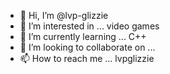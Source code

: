 - 👋 Hi, I’m @lvp-glizzie
- 👀 I’m interested in ... video games 
- 🌱 I’m currently learning ... C++
- 💞️ I’m looking to collaborate on ...
- 📫 How to reach me ... lvpglizzie

<!---
lvp-glizzie/lvp-glizzie is a ✨ special ✨ repository because its `README.md` (this file) appears on your GitHub profile.
You can click the Preview link to take a look at your changes.
--->
